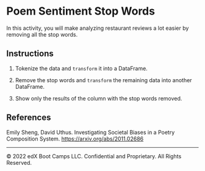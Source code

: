# Poem Sentiment Stop Words

In this activity, you will make analyzing restaurant reviews a lot easier by removing all the stop words.

## Instructions

1. Tokenize the data and `transform` it into a DataFrame.

2. Remove the stop words and `transform` the remaining data into another DataFrame.

3. Show only the results of the column with the stop words removed.

## References

Emily Sheng, David Uthus. Investigating Societal Biases in a Poetry Composition System. https://arxiv.org/abs/2011.02686

---

© 2022 edX Boot Camps LLC. Confidential and Proprietary. All Rights Reserved.

